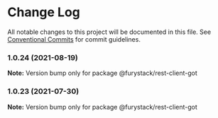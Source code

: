 # Change Log

All notable changes to this project will be documented in this file.
See [Conventional Commits](https://conventionalcommits.org) for commit guidelines.

### 1.0.24 (2021-08-19)

**Note:** Version bump only for package @furystack/rest-client-got






### 1.0.23 (2021-07-30)

**Note:** Version bump only for package @furystack/rest-client-got
